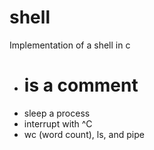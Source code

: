 # shell
Implementation of a shell in c

* # is a comment 
* sleep a process
* interrupt with ^C
* wc (word count), ls, and pipe 
